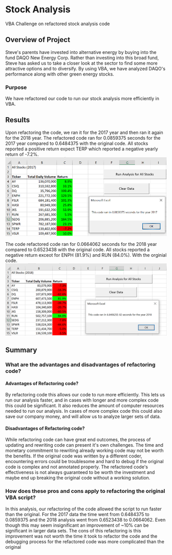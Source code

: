# Stock Analysis
VBA Challenge on refactored stock analysis code

## Overview of Project
Steve's parents have invested into alternative energy by buying into the fund DAQO New Energy Corp. Rather than investing into this broad fund, Steve has asked us to take a closer look at the sector to find some more attractive options and to diversify. By using VBA, we have analyzed DAQO's performance along with other green energy stocks. 

### Purpose
We have refactored our code to run our stock analysis more efficiently in VBA.

## Results
Upon refactoring the code, we ran it for the 2017 year and then ran it again for the 2018 year. The refactored code ran for 0.0859375 seconds for the 2017 year compared to 0.6484375 with the original code. All stocks reported a positive return expect TERP which reported a negative yearly return of -7.2%.
![alt text](https://github.com/JoshTrewhella/stocks-analysis/blob/main/Resources/Refactored_2017.PNG)

The code refactored code ran for 0.0664062 seconds for the 2018 year compared to 0.6523438 with the original code. All stocks reported a negative return exceot for ENPH (81.9%) and RUN (84.0%). With the orginial code.
![alt text](https://github.com/JoshTrewhella/stocks-analysis/blob/main/Resources/Refactored_2018.PNG)

## Summary


### What are the advantages and disadvantages of refactoring code?
#### Advantages of Refactoring code?
By refactoring code this allows our code to run more efficiently. This lets us run our analysis faster, and in cases with longer and more complex code this could be significant. It also reduces the amount of computer resources needed to run our analysis. In cases of more complex code this could also save our company money, and will allow us to analyze larger sets of data.

#### Disadvantages of Refactoring code?
While refactoring code can have great end outcomes, the process of updating and rewriting code can present it's own challenges. The time and monetary commitment to rewriting already working code may not be worth the benefits. If the original code was written by a different coder, encountering errors could be troublesome and hard to debug if the original code is complex and not annotated properly. The refactored code's effectiveness is not always guaranteed to be worth the investment and maybe end up breaking the original code without a working solution. 

### How does these pros and cons apply to refactoring the original VBA script?
In this analysis, our refactoring of the code allowed the script to run faster than the original. For the 2017 data the time went from 0.6484375 to 0.0859375 and the 2018 analysis went from 0.6523438 to 0.0664062. Even though this may seem insignificant an improvement of ~10% can be significant in larger data sets. The cons of this refactoring is this improvement was not worth the time it took to refactor the code and the debugging process for the refactored code was more complicated than the original 
